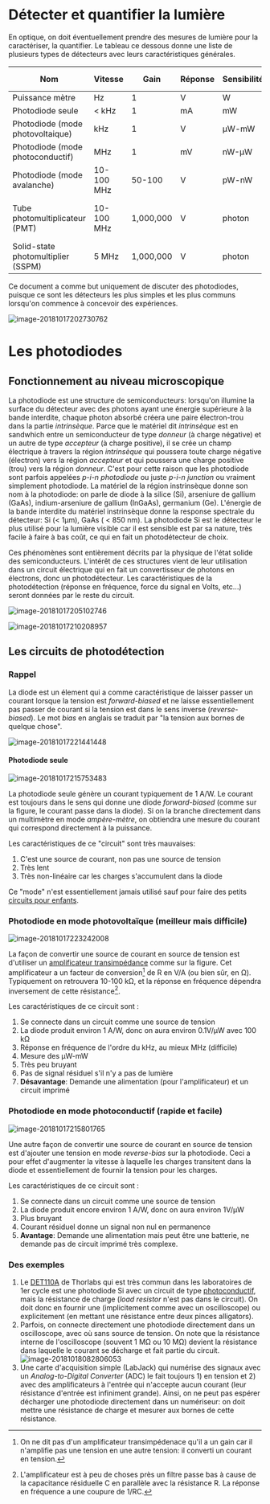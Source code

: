 



# Détecter et quantifier la lumière

En optique, on doit éventuellement prendre des mesures de lumière pour la caractériser, la quantifier.  Le tableau ce dessous donne une liste de plusieurs types de détecteurs avec leurs caractéristiques générales.


| Nom                             | Vitesse    | Gain      | Réponse | Sensibilité | Bruit intrinsèque                   |
| ------------------------------- | ---------- | --------- | ------- | ----------- | ------------------------------------ |
| Puissance mètre                 | Hz         | 1         | V       | W           | bas                                  |
| Photodiode seule | < kHz        | 1         | mA       | mW       | bas                                  |
| Photodiode (mode photovoltaique) | kHz        | 1         | V       | µW-mW       | bas                                  |
| Photodiode (mode photoconductif) | MHz        | 1         | mV      | nW-µW       | moyen                                |
| Photodiode (mode avalanche) | 10-100 MHz | 50-100    | V       | pW-nW       | moyen                                |
| Tube photomultiplicateur (PMT)  | 10-100 MHz | 1,000,000 | V     | photon      | faible en compte, haut en analogique |
| Solid-state photomultiplier (SSPM) | 5 MHz      | 1,000,000 | V      | photon      | faible-moyen                         |

Ce document a comme but uniquement de discuter des photodiodes, puisque ce sont les détecteurs les plus simples et les plus communs lorsqu'on commence à concevoir des expériences.

![image-20181017202730762](assets/image-20181017202730762.png)

# Les photodiodes

## Fonctionnement au niveau microscopique

La photodiode est une structure de semiconducteurs: lorsqu'on illumine la surface du détecteur avec des photons ayant une énergie supérieure à la bande interdite, chaque photon absorbé créera une paire électron-trou dans la partie *intrinsèque*. Parce que le matériel dit *intrinsèque* est en sandwhich entre un semiconducteur de type *donneur* (à charge négative) et un autre de type *accepteur* (à charge positive), il se crée un champ électrique à travers la région *intrinsèque* qui poussera toute charge négative (électron) vers la région *accepteur*  et qui poussera une charge positive (trou) vers la région *donneur*. C'est pour cette raison que les photodiode sont parfois appelées *p-i-n photodiode* ou juste *p-i-n junction* ou vraiment simplement photodiode. La matériel de la région instrinsèque donne son nom à la photodiode: on parle de diode à la silice (Si), arseniure de gallium (GaAs), indium-arseniure de gallium (InGaAs), germanium (Ge). L'énergie de la bande interdite du matériel instrinsèque donne la response spectrale du détecteur: Si (< 1µm), GaAs ( < 850 nm). La photodiode Si est le détecteur le plus utilisé pour la lumière visible car il est sensible est par sa nature, très facile à faire à bas coût, ce qui en fait un photodétecteur de choix.

Ces phénomènes sont entièrement décrits par la physique de l'état solide des semiconducteurs. L'intérêt de ces structures vient de leur utilisation dans un circuit électrique qui en fait un convertisseur de photons en électrons, donc un photodétecteur. Les caractéristiques de la photodétection (réponse en fréquence, force du signal en Volts, etc...) seront données par le reste du circuit.

![image-20181017205102746](assets/image-20181017205102746.png)

![image-20181017210208957](assets/image-20181017210208957.png)

## Les circuits de photodétection

### Rappel

La diode est un élement qui a comme caractéristique de laisser passer un courant lorsque la tension est *forward-biased* et ne laisse essentiellement pas passer de courant si la tension est dans le sens inverse (*reverse-biased*). Le mot *bias* en anglais se traduit par "la tension aux bornes de quelque chose".

![image-20181017221441448](assets/image-20181017221441448.png)



#### Photodiode seule

![image-20181017215753483](assets/image-20181017215920866.png)

La photodiode seule génère un courant typiquement de 1 A/W.  Le courant est toujours dans le sens qui donne une diode *forward-biased* (comme sur la figure, le courant passe dans la diode). Si on la branche directement dans un multimètre en mode *ampère-mètre*, on obtiendra une mesure du courant qui correspond directement à la puissance.

Les caractéristiques de ce "circuit" sont très mauvaises:

1. C'est une source de courant, non pas une source de tension
2. Très lent
3. Très non-linéaire car les charges s'accumulent dans la diode

Ce "mode" n'est essentiellement jamais utilisé sauf pour faire des petits [circuits pour enfants](https://www.amazon.ca/Elenco-Snap-Circuits-Jr-SC-100/dp/B00008BFZH/ref=asc_df_B00008BFZH/?tag=googleshopc0c-20&linkCode=df0&hvadid=292929908838&hvpos=1o3&hvnetw=g&hvrand=17551251118043948642&hvpone=&hvptwo=&hvqmt=&hvdev=c&hvdvcmdl=&hvlocint=&hvlocphy=9000255&hvtargid=pla-346177025985&psc=1).



### Photodiode en mode photovoltaïque (meilleur mais difficile)

![image-20181017223242008](assets/image-20181017223242008.png)

La façon de convertir une source de courant en source de tension est d'utiliser un [amplificateur transimpédance](https://en.wikipedia.org/wiki/Transimpedance_amplifier) comme sur la figure.  Cet amplificateur a un facteur de conversion[^1] de R en V/A (ou bien sûr, en Ω).  Typiquement on retrouvera 10-100 kΩ, et la réponse en fréquence dépendra inversement de cette résistance[^2]. 

Les caractéristiques de ce circuit sont :

1. Se connecte dans un circuit comme une source de tension
2. La diode produit environ 1 A/W, donc on aura environ 0.1V/µW avec 100 kΩ
3. Réponse en fréquence de l'ordre du kHz, au mieux MHz (difficile)
4. Mesure des µW-mW
5. Très peu bruyant
6. Pas de signal résiduel s'il n'y a pas de lumière
7. **Désavantage**: Demande une alimentation (pour l'amplificateur) et un circuit imprimé

### Photodiode en mode photoconductif (rapide et facile)

![image-20181017215801765](assets/image-20181017215801765.png)

Une autre façon de convertir une source de courant en source de tension est d'ajouter une tension en mode *reverse-bias* sur la photodiode.  Ceci a pour effet d'augmenter la vitesse à laquelle les charges transitent dans la diode et essentiellement de fournir la tension pour les charges.

Les caractéristiques de ce circuit sont :

1. Se connecte dans un circuit comme une source de tension
2. La diode produit encore environ 1 A/W, donc on aura environ 1V/µW
3. Plus bruyant
4. Courant résiduel donne un signal non nul en permanence
5. **Avantage**: Demande une alimentation mais peut être une batterie, ne demande pas de circuit imprimé très complexe.

### Des exemples

1. Le [DET110A](https://www.thorlabs.com/tutorials.cfm?tabID=31760) de Thorlabs qui est très commun dans les laboratoires de 1er cycle est une photodiode Si avec un circuit de type [photoconductif](https://www.thorlabs.com/tutorials.cfm?tabID=31760), mais la résistance de charge (*load resistor* n'est pas dans le circuit).  On doit donc en fournir une (implicitement comme avec un oscilloscope) ou explicitement (en mettant une résistance entre deux pinces alligators).
2. Parfois, on connecte directement une photodiode directement dans un oscilloscope, avec où sans source de tension. On note que la résistance interne de l'oscilloscope (souvent 1 MΩ ou 10 MΩ) devient la résistance dans laquelle le courant se décharge et fait partie du circuit. 
   ![image-20181018082806053](assets/image-20181018082806053.png)
3. Une carte d'acquisition simple (LabJack) qui numérise des signaux avec un *Analog-to-Digital Converter* (ADC) le fait toujours 1) en tension et 2) avec des amplificateurs à l'entrée qui n'accepte aucun courant (leur résistance d'entrée est infiniment grande). Ainsi, on ne peut pas espérer décharger une photodiode directement dans un numériseur: on doit mettre une résistance de charge et mesurer aux bornes de cette résistance. 







[^1]: On ne dit pas d'un amplificateur transimpédenace qu'il a un gain car il n'amplifie pas une tension en une autre tension: il converti un courant en tension.
[^2]: L'amplificateur est à peu de choses près un filtre passe bas à cause de la capacitance résiduelle C en parallèle avec la résistance R.  La réponse en fréquence a une coupure de 1/RC.

